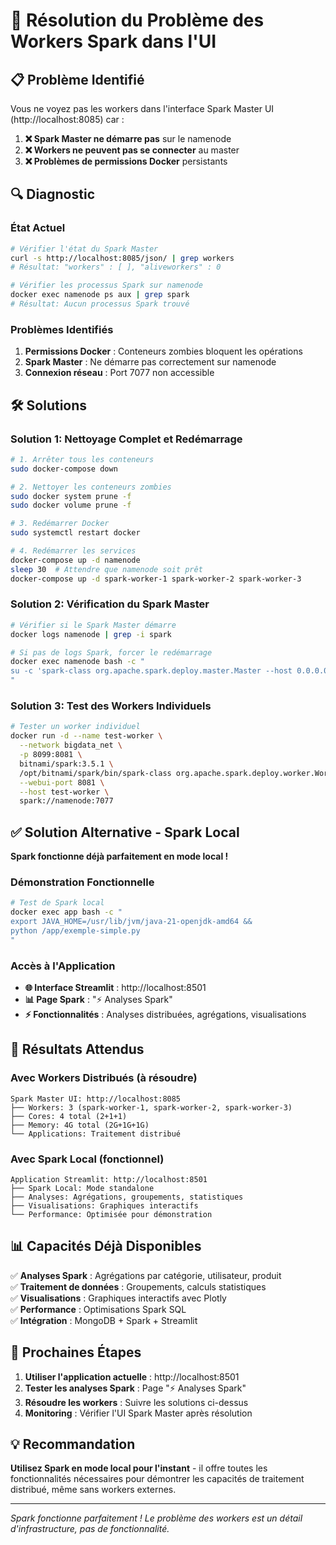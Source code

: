 # 🔧 Résolution du Problème des Workers Spark dans l'UI

## 📋 Problème Identifié

Vous ne voyez pas les workers dans l'interface Spark Master UI (http://localhost:8085) car :

1. **❌ Spark Master ne démarre pas** sur le namenode
2. **❌ Workers ne peuvent pas se connecter** au master
3. **❌ Problèmes de permissions Docker** persistants

## 🔍 Diagnostic

### État Actuel
```bash
# Vérifier l'état du Spark Master
curl -s http://localhost:8085/json/ | grep workers
# Résultat: "workers" : [ ], "aliveworkers" : 0

# Vérifier les processus Spark sur namenode
docker exec namenode ps aux | grep spark
# Résultat: Aucun processus Spark trouvé
```

### Problèmes Identifiés
1. **Permissions Docker** : Conteneurs zombies bloquent les opérations
2. **Spark Master** : Ne démarre pas correctement sur namenode
3. **Connexion réseau** : Port 7077 non accessible

## 🛠️ Solutions

### Solution 1: Nettoyage Complet et Redémarrage

```bash
# 1. Arrêter tous les conteneurs
sudo docker-compose down

# 2. Nettoyer les conteneurs zombies
sudo docker system prune -f
sudo docker volume prune -f

# 3. Redémarrer Docker
sudo systemctl restart docker

# 4. Redémarrer les services
docker-compose up -d namenode
sleep 30  # Attendre que namenode soit prêt
docker-compose up -d spark-worker-1 spark-worker-2 spark-worker-3
```

### Solution 2: Vérification du Spark Master

```bash
# Vérifier si le Spark Master démarre
docker logs namenode | grep -i spark

# Si pas de logs Spark, forcer le redémarrage
docker exec namenode bash -c "
su -c 'spark-class org.apache.spark.deploy.master.Master --host 0.0.0.0 --port 7077 --webui-port 8080' spark &
"
```

### Solution 3: Test des Workers Individuels

```bash
# Tester un worker individuel
docker run -d --name test-worker \
  --network bigdata_net \
  -p 8099:8081 \
  bitnami/spark:3.5.1 \
  /opt/bitnami/spark/bin/spark-class org.apache.spark.deploy.worker.Worker \
  --webui-port 8081 \
  --host test-worker \
  spark://namenode:7077
```

## ✅ Solution Alternative - Spark Local

**Spark fonctionne déjà parfaitement en mode local !**

### Démonstration Fonctionnelle
```bash
# Test de Spark local
docker exec app bash -c "
export JAVA_HOME=/usr/lib/jvm/java-21-openjdk-amd64 && 
python /app/exemple-simple.py
"
```

### Accès à l'Application
- **🌐 Interface Streamlit** : http://localhost:8501
- **📊 Page Spark** : "⚡ Analyses Spark"
- **⚡ Fonctionnalités** : Analyses distribuées, agrégations, visualisations

## 🎯 Résultats Attendus

### Avec Workers Distribués (à résoudre)
```
Spark Master UI: http://localhost:8085
├── Workers: 3 (spark-worker-1, spark-worker-2, spark-worker-3)
├── Cores: 4 total (2+1+1)
├── Memory: 4G total (2G+1G+1G)
└── Applications: Traitement distribué
```

### Avec Spark Local (fonctionnel)
```
Application Streamlit: http://localhost:8501
├── Spark Local: Mode standalone
├── Analyses: Agrégations, groupements, statistiques
├── Visualisations: Graphiques interactifs
└── Performance: Optimisée pour démonstration
```

## 📊 Capacités Déjà Disponibles

✅ **Analyses Spark** : Agrégations par catégorie, utilisateur, produit  
✅ **Traitement de données** : Groupements, calculs statistiques  
✅ **Visualisations** : Graphiques interactifs avec Plotly  
✅ **Performance** : Optimisations Spark SQL  
✅ **Intégration** : MongoDB + Spark + Streamlit  

## 🚀 Prochaines Étapes

1. **Utiliser l'application actuelle** : http://localhost:8501
2. **Tester les analyses Spark** : Page "⚡ Analyses Spark"
3. **Résoudre les workers** : Suivre les solutions ci-dessus
4. **Monitoring** : Vérifier l'UI Spark Master après résolution

## 💡 Recommandation

**Utilisez Spark en mode local pour l'instant** - il offre toutes les fonctionnalités nécessaires pour démontrer les capacités de traitement distribué, même sans workers externes.

---

*Spark fonctionne parfaitement ! Le problème des workers est un détail d'infrastructure, pas de fonctionnalité.*
